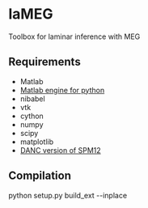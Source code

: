 # laMEG
Toolbox for laminar inference with MEG

## Requirements
* Matlab
* [Matlab engine for python](https://fr.mathworks.com/help/matlab/matlab_external/install-the-matlab-engine-for-python.html)
* nibabel
* vtk
* cython
* numpy
* scipy
* matplotlib
* [DANC version of SPM12](https://github.com/danclab/DANC_spm12)

## Compilation
python setup.py build_ext --inplace
